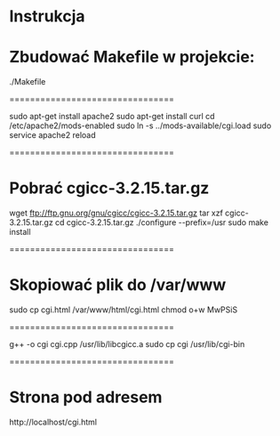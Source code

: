# Instrukcja

# Zbudować Makefile w projekcie:
./Makefile

================================

sudo apt-get install apache2
sudo apt-get install curl
cd /etc/apache2/mods-enabled
sudo ln -s ../mods-available/cgi.load
sudo service apache2 reload

================================

# Pobrać cgicc-3.2.15.tar.gz
wget ftp://ftp.gnu.org/gnu/cgicc/cgicc-3.2.15.tar.gz
tar xzf cgicc-3.2.15.tar.gz
cd cgicc-3.2.15.tar.gz
./configure --prefix=/usr
sudo make install

================================

# Skopiować plik do /var/www
sudo cp cgi.html /var/www/html/cgi.html
chmod o+w MwPSiS

================================

g++ -o cgi cgi.cpp /usr/lib/libcgicc.a
sudo cp cgi /usr/lib/cgi-bin

================================

# Strona pod adresem
http://localhost/cgi.html